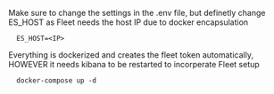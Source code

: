 Make sure to change the settings in the .env file, but definetly change ES_HOST as Fleet needs the host IP due to docker encapsulation

      ES_HOST=<IP>

Everything is dockerized and creates the fleet token automatically, HOWEVER it needs kibana to be restarted to incorperate Fleet setup

      docker-compose up -d   

